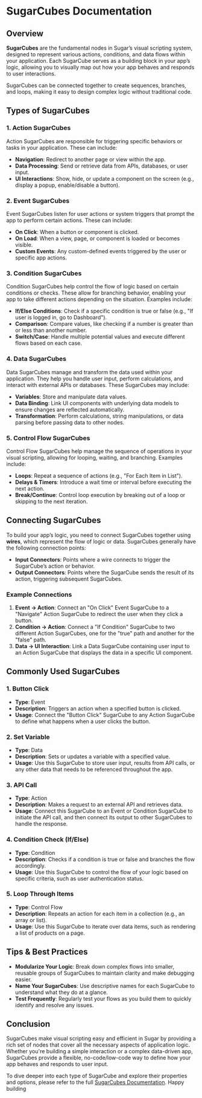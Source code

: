 # SugarCubes Documentation

## Overview

**SugarCubes** are the fundamental nodes in Sugar’s visual scripting system, designed to represent various actions, conditions, and data flows within your application. Each SugarCube serves as a building block in your app’s logic, allowing you to visually map out how your app behaves and responds to user interactions.

SugarCubes can be connected together to create sequences, branches, and loops, making it easy to design complex logic without traditional code.

## Types of SugarCubes

### 1. **Action SugarCubes**

Action SugarCubes are responsible for triggering specific behaviors or tasks in your application. These can include:

- **Navigation**: Redirect to another page or view within the app.
- **Data Processing**: Send or retrieve data from APIs, databases, or user input.
- **UI Interactions**: Show, hide, or update a component on the screen (e.g., display a popup, enable/disable a button).

### 2. **Event SugarCubes**

Event SugarCubes listen for user actions or system triggers that prompt the app to perform certain actions. These can include:

- **On Click**: When a button or component is clicked.
- **On Load**: When a view, page, or component is loaded or becomes visible.
- **Custom Events**: Any custom-defined events triggered by the user or specific app actions.

### 3. **Condition SugarCubes**

Condition SugarCubes help control the flow of logic based on certain conditions or checks. These allow for branching behavior, enabling your app to take different actions depending on the situation. Examples include:

- **If/Else Conditions**: Check if a specific condition is true or false (e.g., "If user is logged in, go to Dashboard").
- **Comparison**: Compare values, like checking if a number is greater than or less than another number.
- **Switch/Case**: Handle multiple potential values and execute different flows based on each case.

### 4. **Data SugarCubes**

Data SugarCubes manage and transform the data used within your application. They help you handle user input, perform calculations, and interact with external APIs or databases. These SugarCubes may include:

- **Variables**: Store and manipulate data values.
- **Data Binding**: Link UI components with underlying data models to ensure changes are reflected automatically.
- **Transformation**: Perform calculations, string manipulations, or data parsing before passing data to other nodes.

### 5. **Control Flow SugarCubes**

Control Flow SugarCubes help manage the sequence of operations in your visual scripting, allowing for looping, waiting, and branching. Examples include:

- **Loops**: Repeat a sequence of actions (e.g., "For Each Item in List").
- **Delays & Timers**: Introduce a wait time or interval before executing the next action.
- **Break/Continue**: Control loop execution by breaking out of a loop or skipping to the next iteration.

## Connecting SugarCubes

To build your app’s logic, you need to connect SugarCubes together using **wires**, which represent the flow of logic or data. SugarCubes generally have the following connection points:

- **Input Connectors**: Points where a wire connects to trigger the SugarCube’s action or behavior.
- **Output Connectors**: Points where the SugarCube sends the result of its action, triggering subsequent SugarCubes.

### Example Connections

1. **Event → Action**: Connect an "On Click" Event SugarCube to a "Navigate" Action SugarCube to redirect the user when they click a button.
2. **Condition → Action**: Connect a "If Condition" SugarCube to two different Action SugarCubes, one for the "true" path and another for the "false" path.
3. **Data → UI Interaction**: Link a Data SugarCube containing user input to an Action SugarCube that displays the data in a specific UI component.

## Commonly Used SugarCubes

### 1. **Button Click**

- **Type**: Event
- **Description**: Triggers an action when a specified button is clicked.
- **Usage**: Connect the "Button Click" SugarCube to any Action SugarCube to define what happens when a user clicks the button.

### 2. **Set Variable**

- **Type**: Data
- **Description**: Sets or updates a variable with a specified value.
- **Usage**: Use this SugarCube to store user input, results from API calls, or any other data that needs to be referenced throughout the app.

### 3. **API Call**

- **Type**: Action
- **Description**: Makes a request to an external API and retrieves data.
- **Usage**: Connect this SugarCube to an Event or Condition SugarCube to initiate the API call, and then connect its output to other SugarCubes to handle the response.

### 4. **Condition Check (If/Else)**

- **Type**: Condition
- **Description**: Checks if a condition is true or false and branches the flow accordingly.
- **Usage**: Use this SugarCube to control the flow of your logic based on specific criteria, such as user authentication status.

### 5. **Loop Through Items**

- **Type**: Control Flow
- **Description**: Repeats an action for each item in a collection (e.g., an array or list).
- **Usage**: Use this SugarCube to iterate over data items, such as rendering a list of products on a page.

## Tips & Best Practices

- **Modularize Your Logic**: Break down complex flows into smaller, reusable groups of SugarCubes to maintain clarity and make debugging easier.
- **Name Your SugarCubes**: Use descriptive names for each SugarCube to understand what they do at a glance.
- **Test Frequently**: Regularly test your flows as you build them to quickly identify and resolve any issues.

## Conclusion

SugarCubes make visual scripting easy and efficient in Sugar by providing a rich set of nodes that cover all the necessary aspects of application logic. Whether you're building a simple interaction or a complex data-driven app, SugarCubes provide a flexible, no-code/low-code way to define how your app behaves and responds to user input.

To dive deeper into each type of SugarCube and explore their properties and options, please refer to the full [SugarCubes Documentation](https://docs.sugarapp.com/sugarcubes). Happy building